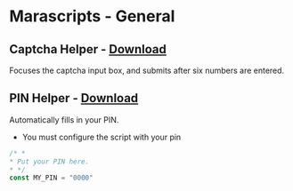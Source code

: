 # Marascripts - General

## Captcha Helper - [Download](https://github.com/themagicteeth/marascripts/raw/main/general/captchaHelper.user.js)
Focuses the captcha input box, and submits after six numbers are entered.

## PIN Helper - [Download](https://github.com/themagicteeth/marascripts/raw/main/general/pinHelper.user.js)
Automatically fills in your PIN.
* You must configure the script with your pin
  
```javascript
/* *
* Put your PIN here.
* */
const MY_PIN = "0000"
```
